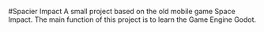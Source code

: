 #Spacier Impact
A small project based on the old mobile game Space Impact.
The main function of this project is to learn the Game Engine Godot.